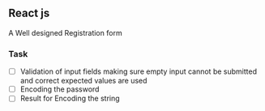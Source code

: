 ## React js 
A Well designed Registration form


### Task 
- [ ] Validation of input fields making sure empty input cannot be submitted and correct expected values are used
- [ ] Encoding the password
- [ ] Result for Encoding the string